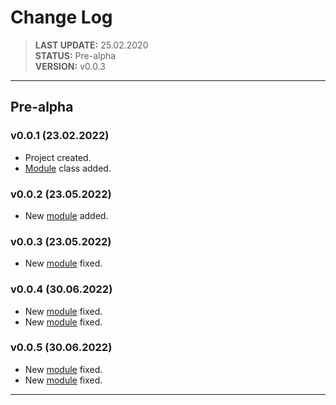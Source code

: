 # __Change Log__
>__LAST UPDATE:__ 25.02.2020  
>__STATUS:__ Pre-alpha  
>__VERSION:__ v0.0.3

___

## __Pre-alpha__
### __v0.0.1 (23.02.2022)__
- Project created.
- [Module](./investing_scraper/historical_data.py) class added.

### __v0.0.2 (23.05.2022)__
- New [module](./investing_scraper/instrument_details.py) added.

### __v0.0.3 (23.05.2022)__
- New [module](./investing_scraper/instrument_details.py) fixed.

### __v0.0.4 (30.06.2022)__
- New [module](./investing_scraper/instrument_details.py) fixed.
- New [module](./investing_scraper/historical_data.py) fixed.

### __v0.0.5 (30.06.2022)__
- New [module](./investing_scraper/instrument_details.py) fixed.
- New [module](./investing_scraper/historical_data.py) fixed.

___